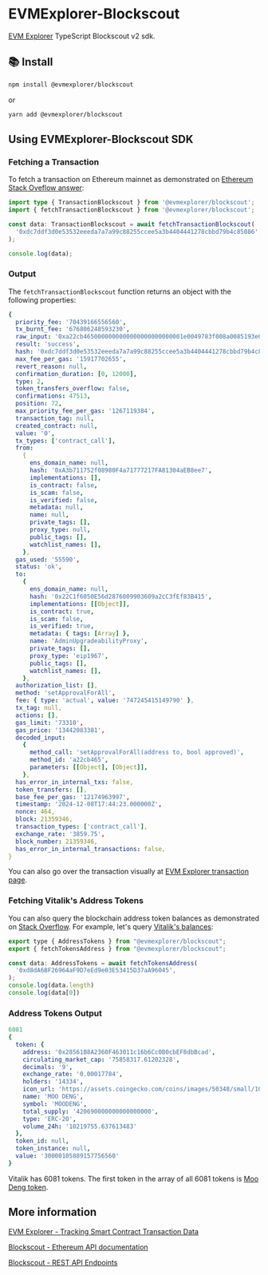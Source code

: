 # EVMExplorer-Blockscout

[EVM Explorer](https://evmexplorer.com) TypeScript Blockscout v2 sdk.

## 📚 Install

```bash
npm install @evmexplorer/blockscout
```

or

```bash
yarn add @evmexplorer/blockscout
```

## Using EVMExplorer-Blockscout SDK

### Fetching a Transaction

To fetch a transaction on Ethereum mainnet as demonstrated on [Ethereum Stack Oveflow answer](https://ethereum.stackexchange.com/a/167002/79075):

```ts
import type { TransactionBlockscout } from '@evmexplorer/blockscout';
import { fetchTransactionBlockscout } from '@evmexplorer/blockscout';

const data: TransactionBlockscout = await fetchTransactionBlockscout(
  '0xdc7ddf3d0e53532eeeda7a7a99c88255ccee5a3b4404441278cbbd79b4c85086',
);

console.log(data);
```

### Output

The `fetchTransactionBlockscout` function returns an object with the following properties:

```yaml
{
  priority_fee: '70439166556560',
  tx_burnt_fee: '676806248593230',
  raw_input: '0xa22cb4650000000000000000000000001e0049783f008a0085193e00003d00cd54003c710000000000000000000000000000000000000000000000000000000000000001',
  result: 'success',
  hash: '0xdc7ddf3d0e53532eeeda7a7a99c88255ccee5a3b4404441278cbbd79b4c85086',
  max_fee_per_gas: '15917702655',
  revert_reason: null,
  confirmation_duration: [0, 12000],
  type: 2,
  token_transfers_overflow: false,
  confirmations: 47513,
  position: 72,
  max_priority_fee_per_gas: '1267119384',
  transaction_tag: null,
  created_contract: null,
  value: '0',
  tx_types: ['contract_call'],
  from:
    {
      ens_domain_name: null,
      hash: '0xA3b711752f08980F4a71777217FA81304aEB8ee7',
      implementations: [],
      is_contract: false,
      is_scam: false,
      is_verified: false,
      metadata: null,
      name: null,
      private_tags: [],
      proxy_type: null,
      public_tags: [],
      watchlist_names: [],
    },
  gas_used: '55590',
  status: 'ok',
  to:
    {
      ens_domain_name: null,
      hash: '0x22C1f6050E56d2876009903609a2cC3fEf83B415',
      implementations: [[Object]],
      is_contract: true,
      is_scam: false,
      is_verified: true,
      metadata: { tags: [Array] },
      name: 'AdminUpgradeabilityProxy',
      private_tags: [],
      proxy_type: 'eip1967',
      public_tags: [],
      watchlist_names: [],
    },
  authorization_list: [],
  method: 'setApprovalForAll',
  fee: { type: 'actual', value: '747245415149790' },
  tx_tag: null,
  actions: [],
  gas_limit: '73310',
  gas_price: '13442083381',
  decoded_input:
    {
      method_call: 'setApprovalForAll(address to, bool approved)',
      method_id: 'a22cb465',
      parameters: [[Object], [Object]],
    },
  has_error_in_internal_txs: false,
  token_transfers: [],
  base_fee_per_gas: '12174963997',
  timestamp: '2024-12-08T17:44:23.000000Z',
  nonce: 464,
  block: 21359346,
  transaction_types: ['contract_call'],
  exchange_rate: '3859.75',
  block_number: 21359346,
  has_error_in_internal_transactions: false,
}
```

You can also go over the transaction visually at [EVM Explorer transaction page](https://evmexplorer.com/transactions/mainnet/0xdc7ddf3d0e53532eeeda7a7a99c88255ccee5a3b4404441278cbbd79b4c85086).

### Fetching Vitalik's Address Tokens

You can also query the blockchain address token balances as demonstrated on [Stack Overflow](https://stackoverflow.com/a/79314959/13943679). For example, let's query [Vitalik's balances](https://evmexplorer.com/contracts/mainnet/0xd8dA6BF26964aF9D7eEd9e03E53415D37aA96045):

```js
export type { AddressTokens } from "@evmexplorer/blockscout";
export { fetchTokensAddress } from "@evmexplorer/blockscout";

const data: AddressTokens = await fetchTokensAddress(
  '0xd8dA6BF26964aF9D7eEd9e03E53415D37aA96045',
);
console.log(data.length)
console.log(data[0])
```

### Address Tokens Output

```yaml
6081
{
  token: {
    address: '0x28561B8A2360F463011c16b6Cc0B0cbEF8dbBcad',
    circulating_market_cap: '75858317.61202328',
    decimals: '9',
    exchange_rate: '0.00017784',
    holders: '14334',
    icon_url: 'https://assets.coingecko.com/coins/images/50348/small/1000000612.jpg?1727248974',
    name: 'MOO DENG',
    symbol: 'MOODENG',
    total_supply: '420690000000000000000',
    type: 'ERC-20',
    volume_24h: '10219755.637613483'
  },
  token_id: null,
  token_instance: null,
  value: '30000105889157756560'
}
```

Vitalik has 6081 tokens. The first token in the array of all 6081 tokens is [Moo Deng token](https://evmexplorer.com/contracts/mainnet/0x28561B8A2360F463011c16b6Cc0B0cbEF8dbBcad).

## More information

[EVM Explorer - Tracking Smart Contract Transaction Data](https://dspyt.com/evmexplorer)

[Blockscout - Ethereum API documentation](https://eth.blockscout.com/api-docs)

[Blockscout - REST API Endpoints](https://docs.blockscout.com/devs/apis/rest)
